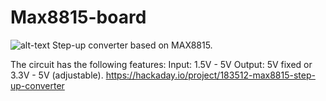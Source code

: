 # Max8815-board
![alt-text](https://https://cdn.hackaday.io/images/780921641752792229.png)
Step-up converter based on MAX8815.


The circuit has the following features:
Input: 1.5V - 5V
Output: 5V fixed or 3.3V - 5V (adjustable).
https://hackaday.io/project/183512-max8815-step-up-converter

